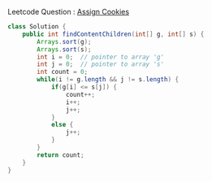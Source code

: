 Leetcode Question : [Assign Cookies](https://leetcode.com/problems/assign-cookies/description/)
```java
class Solution {
    public int findContentChildren(int[] g, int[] s) {
        Arrays.sort(g);
        Arrays.sort(s);
        int i = 0;  // pointer to array 'g'
        int j = 0;  // pointer to array 's'
        int count = 0;
        while(i != g.length && j != s.length) {
            if(g[i] <= s[j]) {
                count++;
                i++;
                j++;
            }
            else {
                j++;
            }
        }
        return count;
    }
}
```
